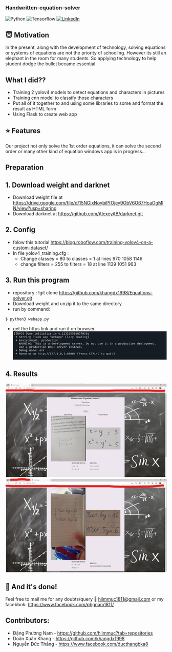 ### Handwritten-equation-solver

![Python](https://img.shields.io/badge/python-v3.6+-blue.svg)
![Tensorflow](https://img.shields.io/badge/tensorflow+v2.4.1-yellow.svg)
[![LinkedIn](https://img.shields.io/badge/-LinkedIn-black.svg?style=flat-square&logo=linkedin&colorB=555)](https://www.linkedin.com/in/phgnam-dang/)


## :innocent: Motivation
In the present, along with the development of technology, solving equations or systems of equations are not the priority of schooling. However its still an elephant in the room for many students. So applying technology to help student dodge the bullet became essential.


## What I did??
- Training 2 yolov4 models to detect equations and characters in pictures
- Training cnn model to classify those characters
- Put all of it together to and using some libraries to some and format the result as HTML form
- Using Flask to create web app

## :star: Features
Our project not only solve the 1st order equations, it can solve the second order or many other kind of equation
windows app is in progress...


## Preparation

## 1. Download weight and darknet
- Download weight file at https://drive.google.com/file/d/15NGlxNoybiPfOjey9ObV6O67HcaOgMlN/view?usp=sharing
- Download darknet at https://github.com/AlexeyAB/darknet.git
## 2. Config
- folow this tutorial https://blog.roboflow.com/training-yolov4-on-a-custom-dataset/
- In file yolov4_training.cfg :
  - Change classes = 80 to classes = 1 at lines 970 1058 1146
  - change filters = 255 to filters = 18 at line 1139 1051 963
## 3. Run this program
- repository : !git clone https://github.com/khangdx1998/Equations-solver.git
- Download weight and unzip it to the same directory
- run by command:
```
$ python3 webapp.py
```
- get the https link and run it on browser
![link on the last line](https://github.com/hiimmuc/Handwritten-equation-solver/blob/master/img.jpg)

## 4. Results
![](https://github.com/hiimmuc/Handwritten-equation-solver/blob/master/img2.jpg)
![](https://github.com/hiimmuc/Handwritten-equation-solver/blob/master/img3.jpg)

## :clap: And it's done!
Feel free to mail me for any doubts/query 
:email: hiimmuc1811@gmail.com
or my facebbok:
https://www.facebook.com/phgnam1811/

## Contributors:
- Đặng Phương Nam - https://github.com/hiimmuc?tab=repositories
- Doãn Xuân Khang - https://github.com/khangdx1998
- Nguyễn Đức Thắng - https://www.facebook.com/ducthangbka8



